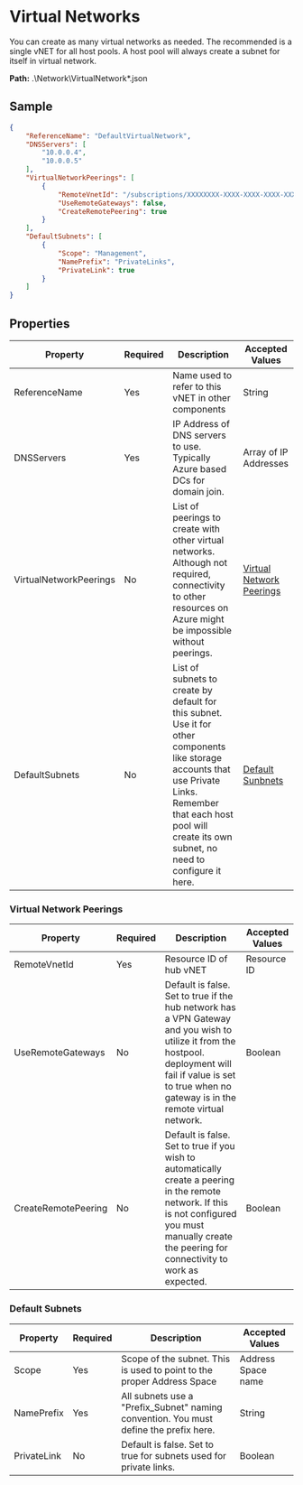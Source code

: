 # Virtual Networks
You can create as many virtual networks as needed. The recommended is a single vNET for all host pools.
A host pool will always create a subnet for itself in virtual network.

**Path:** .\Network\VirtualNetwork\*.json

## Sample
```json
{
    "ReferenceName": "DefaultVirtualNetwork",
    "DNSServers": [
        "10.0.0.4",
        "10.0.0.5"
    ],
    "VirtualNetworkPeerings": [
        {
            "RemoteVnetId": "/subscriptions/XXXXXXXX-XXXX-XXXX-XXXX-XXXXXXXXXXXX/resourceGroups/SharedServices/providers/Microsoft.Network/virtualNetworks/ShareVLAN",
            "UseRemoteGateways": false,
            "CreateRemotePeering": true
        }
    ],
    "DefaultSubnets": [
        {
            "Scope": "Management",
            "NamePrefix": "PrivateLinks",
            "PrivateLink": true
        }
    ]
}
```
## Properties

| Property               | Required | Description                                                                                                                                                                                                            | Accepted Values                                       |
| ---------------------- | -------- | ---------------------------------------------------------------------------------------------------------------------------------------------------------------------------------------------------------------------- | ----------------------------------------------------- |
| ReferenceName          | Yes      | Name used to refer to this vNET in other components                                                                                                                                                                    | String                                                |
| DNSServers             | Yes      | IP Address of DNS servers to use. Typically Azure based DCs for domain join.                                                                                                                                           | Array of IP Addresses                                 |
| VirtualNetworkPeerings | No       | List of peerings to create with other virtual networks. Although not required, connectivity to other resources on Azure might be impossible without peerings.                                                          | [Virtual Network Peerings](#virtual-network-peerings) |
| DefaultSubnets         | No       | List of subnets to create by default for this subnet. Use it for other components like storage accounts that use Private Links. Remember that each host pool will create its own subnet, no need to configure it here. | [Default Sunbnets](#default-subnets)                  |

### Virtual Network Peerings

| Property            | Required | Description                                                                                                                                                                                                     | Accepted Values |
| ------------------- | -------- | --------------------------------------------------------------------------------------------------------------------------------------------------------------------------------------------------------------- | --------------- |
| RemoteVnetId        | Yes      | Resource ID of hub vNET                                                                                                                                                                                         | Resource ID     |
| UseRemoteGateways   | No       | Default is false. Set to true if the hub network has a VPN Gateway and you wish to utilize it from the hostpool. deployment will fail if value is set to true when no gateway is in the remote virtual network. | Boolean         |
| CreateRemotePeering | No       | Default is false. Set to true if you wish to automatically create a peering in the remote network. If this is not configured you must manually create the peering for connectivity to work as expected.         | Boolean         |

### Default Subnets

| Property    | Required | Description                                                                                                      | Accepted Values    |
| ----------- | -------- | ---------------------------------------------------------------------------------------------------------------- | ------------------ |
| Scope       | Yes      | Scope of the subnet. This is used to point to the proper Address Space <!-- #TODO: Add link to address space.--> | Address Space name |
| NamePrefix  | Yes      | All subnets use a "Prefix_Subnet" naming convention. You must define the prefix here.                            | String             |
| PrivateLink | No       | Default is false. Set to true for subnets used for private links. <!-- #TODO: Explain why-->                     | Boolean            |
